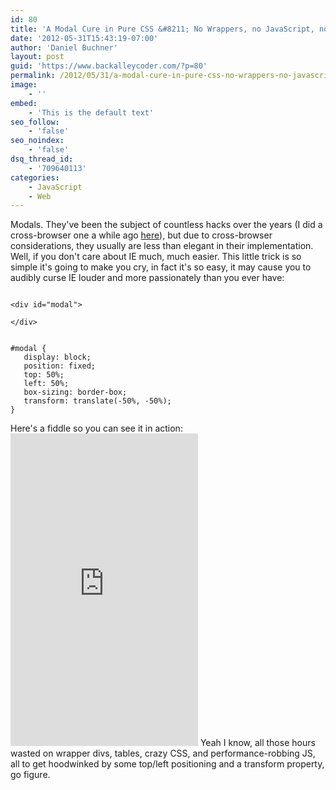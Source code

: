 ```yaml
---
id: 80
title: 'A Modal Cure in Pure CSS &#8211; No Wrappers, no JavaScript, no BS'
date: '2012-05-31T15:43:19-07:00'
author: 'Daniel Buchner'
layout: post
guid: 'https://www.backalleycoder.com/?p=80'
permalink: /2012/05/31/a-modal-cure-in-pure-css-no-wrappers-no-javascript-no-bs/
image:
    - ''
embed:
    - 'This is the default text'
seo_follow:
    - 'false'
seo_noindex:
    - 'false'
dsq_thread_id:
    - '709640113'
categories:
    - JavaScript
    - Web
---
```


Modals. They've been the subject of countless hacks over the years (I did a cross-browser one a while ago [here](https://www.backalleycoder.com/2011/11/16/best-damn-modal-method-period%E2%84%A2/)), but due to cross-browser considerations, they usually are less than elegant in their implementation. Well, if you don't care about IE much, much easier. This little trick is so simple it's going to make you cry, in fact it's so easy, it may cause you to audibly curse IE louder and more passionately than you ever have:

```

<div id="modal">
    
</div>
```

 ```

#modal {
    display: block;
    position: fixed;
    top: 50%;
    left: 50%;
    box-sizing: border-box;
    transform: translate(-50%, -50%);
}
```

 Here's a fiddle so you can see it in action: <iframe allowfullscreen="allowfullscreen" frameborder="0" src="http://jsfiddle.net/HUZYN/9/embedded/result,css,html/?clickable=true" style="height: 500px"></iframe> Yeah I know, all those hours wasted on wrapper divs, tables, crazy CSS, and performance-robbing JS, all to get hoodwinked by some top/left positioning and a transform property, go figure.